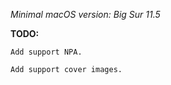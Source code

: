 
_Minimal macOS version: Big Sur 11.5_

__TODO:__

    Add support NPA.

    Add support cover images.
